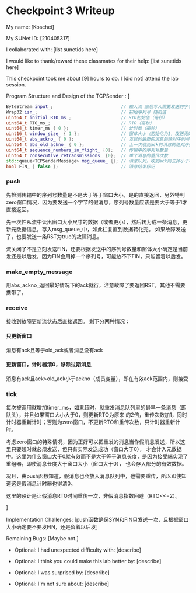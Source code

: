 Checkpoint 3 Writeup
====================

My name: [Koschei]

My SUNet ID: [210405317]

I collaborated with: [list sunetids here]

I would like to thank/reward these classmates for their help: [list sunetids here]

This checkpoint took me about [9] hours to do. I [did not] attend the lab session.

Program Structure and Design of the TCPSender : [
```c++
ByteStream input_;                          // 输入流 底层写入需要发送的字节流并由高层读出
Wrap32 isn_;                                // 初始序列号 随机值
uint64_t initial_RTO_ms_;                   // RTO初始值（毫秒）
uint64_t RTO_ms_;                           // RTO（毫秒）
uint64_t timer_ms { 0 };                    // 计时器（毫秒）
uint16_t window_size_ { 1 };                // 窗体大小（初始化为1，发送无效消息以获取更新的ack）
uint64_t abs_ackno_ { 0 };                  // 发送的最新的消息的绝对序列号
uint64_t abs_old_ackno_ { 0 };              // 上一次收到ack的消息的绝对序列号
uint64_t sequence_numbers_in_flight_ {0};   // 传输中的序列号数量
uint64_t consecutive_retransmissions_ {0};  // 单个消息的重传次数
std::queue<TCPSenderMessage> msg_queue_ {}; // 消息队列，收到ack则去掉小于等于ack的所有消息
bool FIN_ { false };                        // 消息结束标记
```

### push
先检测传输中的序列号数量是不是大于等于窗口大小，是的直接返回，另外特判zero窗口情况，因为要发送一个字节的假消息，序列号数量应该是要大于等于1才直接返回。

先一次性从流中读出窗口大小尺寸的数据（或者更小），然后转为成一条消息，更新元数据信息，存入msg_queue_中，如此往复直到数据转化完。
如果故障发送了，也要发送一条RST为true的故障消息。

流关闭了不是立刻发送FIN，还要根据发送中的序列号数量和窗体大小确定是当前发还是以后发，因为FIN会用掉一个序列号，可能放不下FIN，只能留着以后发。

### make_empty_message
用abs_ackno_返回最好情况下的ack就行，注意故障了要返回RST，其他不需要携带了。

### receive
接收到故障更新流状态后直接返回。 剩下分两种情况：

#### 只更新窗口
消息有ack且等于old_ack或者消息没有ack

#### 更新窗口，计时器清0，移除过期消息
消息有ack且ack>old_ack小于ackno（成员变量），即在有效ack范围内，则接受

### tick
每次被调用就增加timer_ms，如果超时，就重发消息队列里的最早一条消息（即队头），并且如果窗口大小大于0，则更新RTO为原来
的2倍，重传次数加1，同时计时器重新计时；否则为zero窗口，不更新RTO和重传次数，只计时器重新计时。

考虑zero窗口的特殊情况，因为正好可以把重发的消息当作假消息发送，所以这里只要超时就必须发送，但只有实际发送成功（窗口大于0），
才会计入元数据中。这里为什么窗口大于0就有效而不是大于等于消息长度，是因为接受端实现了重组器，即使消息长度大于窗口大小（窗口大于0），
也会存入部分的有效数据。

况且，由push函数知道，假消息也会放入消息队列中，也需要重传，所以即使知道这是假消息计时器也得清0。

这里的设计是让假消息RTO时间重传一次，非假消息指数回避（RTO<<=2）。

]

Implementation Challenges:
[push函数确保SYN和FIN只发送一次，且根据窗口大小确定要不要发FIN，还是留着以后发]

Remaining Bugs:
[Maybe not.]

- Optional: I had unexpected difficulty with: [describe]

- Optional: I think you could make this lab better by: [describe]

- Optional: I was surprised by: [describe]

- Optional: I'm not sure about: [describe]
